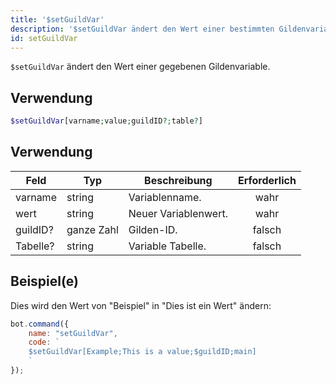 ```yaml
---
title: '$setGuildVar'
description: '$setGuildVar ändert den Wert einer bestimmten Gildenvariable.'
id: setGuildVar
---
```


`$setGuildVar` ändert den Wert einer gegebenen Gildenvariable.

## Verwendung

```php
$setGuildVar[varname;value;guildID?;table?]
```

## Verwendung

| Feld     | Typ        | Beschreibung         | Erforderlich |
| -------- | ---------- | -------------------- |:------------:|
| varname  | string     | Variablenname.       |     wahr     |
| wert     | string     | Neuer Variablenwert. |     wahr     |
| guildID? | ganze Zahl | Gilden-ID.           |    falsch    |
| Tabelle? | string     | Variable Tabelle.    |    falsch    |

## Beispiel(e)

Dies wird den Wert von "Beispiel" in "Dies ist ein Wert" ändern:

```javascript
bot.command({
    name: "setGuildVar",
    code: `
    $setGuildVar[Example;This is a value;$guildID;main]
    `
});
```